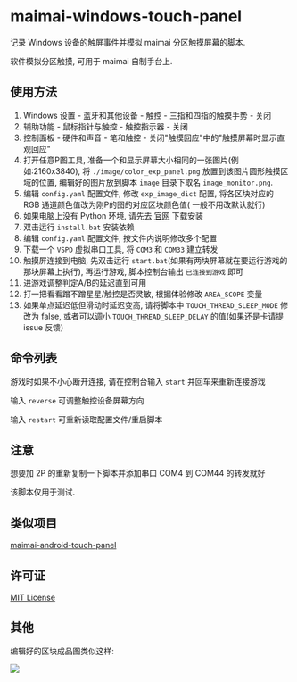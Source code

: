 # maimai-windows-touch-panel

记录 Windows 设备的触屏事件并模拟 maimai 分区触摸屏幕的脚本.

软件模拟分区触摸, 可用于 maimai 自制手台上.

## 使用方法

1. Windows 设置 - 蓝牙和其他设备 - 触控 - 三指和四指的触摸手势 - 关闭
2. 辅助功能 - 鼠标指针与触控 - 触控指示器 - 关闭
3. 控制面板 - 硬件和声音 - 笔和触控 - 关闭"触摸回应"中的"触摸屏幕时显示直观回应"
4. 打开任意P图工具, 准备一个和显示屏幕大小相同的一张图片(例如:2160x3840), 将 `./image/color_exp_panel.png`
   放置到该图片圆形触摸区域的位置, 编辑好的图片放到脚本 `image` 目录下取名 `image_monitor.png`.
5. 编辑 `config.yaml` 配置文件, 修改 `exp_image_dict` 配置, 将各区块对应的 RGB 通道颜色值改为刚P的图的对应区块颜色值(
   一般不用改默认就行)
6. 如果电脑上没有 Python 环境, 请先去 [官网](https://www.python.org/) 下载安装
7. 双击运行 `install.bat` 安装依赖
8. 编辑 `config.yaml` 配置文件, 按文件内说明修改多个配置
9. 下载一个 `VSPD` 虚拟串口工具, 将 `COM3` 和 `COM33` 建立转发
10. 触摸屏连接到电脑, 先双击运行 `start.bat`(如果有两块屏幕就在要运行游戏的那块屏幕上执行), 再运行游戏,
    脚本控制台输出 `已连接到游戏` 即可
11. 进游戏调整判定A/B的延迟直到可用
12. 打一把看看蹭不蹭星星/触控是否灵敏, 根据体验修改 `AREA_SCOPE` 变量
13. 如果单点延迟低但滑动时延迟变高, 请将脚本中 `TOUCH_THREAD_SLEEP_MODE` 修改为 false,
    或者可以调小 `TOUCH_THREAD_SLEEP_DELAY` 的值(如果还是卡请提 issue 反馈)

## 命令列表

游戏时如果不小心断开连接, 请在控制台输入 `start` 并回车来重新连接游戏

输入 `reverse` 可调整触控设备屏幕方向

输入 `restart` 可重新读取配置文件/重启脚本

## 注意

想要加 2P 的重新复制一下脚本并添加串口 COM4 到 COM44 的转发就好

该脚本仅用于测试.

## 类似项目

[maimai-android-touch-panel](https://github.com/ERR0RPR0MPT/maimai-android-touch-panel)

## 许可证

[MIT License](https://github.com/ERR0RPR0MPT/maimai-windows-touch-panel?tab=MIT-1-ov-file)

## 其他

编辑好的区块成品图类似这样:

![](https://raw.githubusercontent.com/ERR0RPR0MPT/maimai-android-touch-panel/main/image/image_monitor.png)
